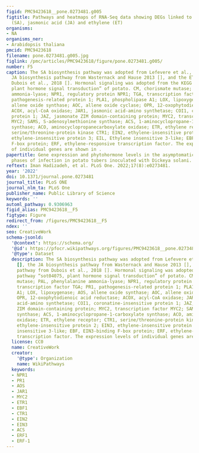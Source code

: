 ```yaml
---
figid: PMC9423618__pone.0273481.g005
figtitle: Pathways and heatmaps of RNA-Seq data showing DEGs linked to salicylic acid
  (SA), jasmonic acid (JA) and ethylene (ET)
organisms:
- NA
organisms_ner:
- Arabidopsis thaliana
pmcid: PMC9423618
filename: pone.0273481.g005.jpg
figlink: /pmc/articles/PMC9423618/figure/pone.0273481.g005/
number: F5
caption: The SA biosynthesis pathway was adopted from Lefevere et al., 2020 [], the
  JA biosynthesis pathway from Wasternack and Hause 2013 [], and the ET pathway from
  Dubois et al., 2018 []. Hormonal signaling was adopted from the KEGG pathway “sot04075,
  plant hormone signal transduction” of potato. CM, chorismate mutase; PAL, phenylalanine
  ammonia-lyase; NPR1, regulatory protein NPR1; TGA, transcription factor TGA; PR1,
  pathogenesis-related protein 1; PLA1, phospholipase A1; LOX, lipoxygenase; AOS,
  allene oxide synthase; AOC, allene oxide cyclase; OPR, 12-oxophytodienoic acid reductase;
  ACOX, acyl-CoA oxidase; JAR1, jasmonic acid-amino synthetase; COI1, coronatine-insensitive
  protein 1; JAZ, jasmonate ZIM domain-containing protein; MYC2, transcription factor
  MYC2; SAMS, S-adenosylmethionine synthase; ACS, 1-aminocyclopropane-1-carboxylate
  synthase; ACO, aminocyclopropanecarboxylate oxidase; ETR, ethylene receptor; CTR1,
  serine/threonine-protein kinase CTR1; EIN2, ethylene-insensitive protein 2; EIN3,
  ethylene-insensitive protein 3; EIL, Ethylene insensitive 3-like; EBF, EIN3-binding
  F-box protein; ERF, ethylene-responsive transcription factor. The expression levels
  of individual genes are shown in .
papertitle: Gene expression and phytohormone levels in the asymptomatic and symptomatic
  phases of infection in potato tubers inoculated with Dickeya solani.
reftext: Iman Hadizadeh, et al. PLoS One. 2022;17(8):e0273481.
year: '2022'
doi: 10.1371/journal.pone.0273481
journal_title: PLoS ONE
journal_nlm_ta: PLoS One
publisher_name: Public Library of Science
keywords: ''
automl_pathway: 0.9306963
figid_alias: PMC9423618__F5
figtype: Figure
redirect_from: /figures/PMC9423618__F5
ndex: ''
seo: CreativeWork
schema-jsonld:
  '@context': https://schema.org/
  '@id': https://pfocr.wikipathways.org/figures/PMC9423618__pone.0273481.g005.html
  '@type': Dataset
  description: The SA biosynthesis pathway was adopted from Lefevere et al., 2020
    [], the JA biosynthesis pathway from Wasternack and Hause 2013 [], and the ET
    pathway from Dubois et al., 2018 []. Hormonal signaling was adopted from the KEGG
    pathway “sot04075, plant hormone signal transduction” of potato. CM, chorismate
    mutase; PAL, phenylalanine ammonia-lyase; NPR1, regulatory protein NPR1; TGA,
    transcription factor TGA; PR1, pathogenesis-related protein 1; PLA1, phospholipase
    A1; LOX, lipoxygenase; AOS, allene oxide synthase; AOC, allene oxide cyclase;
    OPR, 12-oxophytodienoic acid reductase; ACOX, acyl-CoA oxidase; JAR1, jasmonic
    acid-amino synthetase; COI1, coronatine-insensitive protein 1; JAZ, jasmonate
    ZIM domain-containing protein; MYC2, transcription factor MYC2; SAMS, S-adenosylmethionine
    synthase; ACS, 1-aminocyclopropane-1-carboxylate synthase; ACO, aminocyclopropanecarboxylate
    oxidase; ETR, ethylene receptor; CTR1, serine/threonine-protein kinase CTR1; EIN2,
    ethylene-insensitive protein 2; EIN3, ethylene-insensitive protein 3; EIL, Ethylene
    insensitive 3-like; EBF, EIN3-binding F-box protein; ERF, ethylene-responsive
    transcription factor. The expression levels of individual genes are shown in .
  license: CC0
  name: CreativeWork
  creator:
    '@type': Organization
    name: WikiPathways
  keywords:
  - NPR1
  - PR1
  - AOS
  - JAR1
  - MYC2
  - ETR1
  - EBF1
  - CTR1
  - EIN2
  - EIN3
  - ACS
  - ERF1
  - ERF-1
---
```

